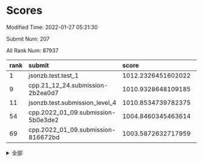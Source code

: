 # Scores

Modified Time: 2022-01-27 05:21:30

Submit Num: 207

All Rank Num: 87937

| rank |               submit               |       score        |       sigma        | pk_num |
| :--- | :--------------------------------- | :----------------- | :----------------- | :----- |
| 1    | jsonzb.test.test_1                 | 1012.2326451602022 | 0.7879038547029981 | 1691   |
| 9    | cpp.21_12_24.submission-2b2ea0d7   | 1010.9328648109185 | 0.8136529185000473 | 1696   |
| 11   | jsonzb.test.submission_level_4     | 1010.8534739782375 | 0.756822802756698  | 1705   |
| 54   | cpp.2022_01_09.submission-5b0e3de2 | 1004.8460345463614 | 0.7255203593944891 | 1699   |
| 69   | cpp.2022_01_09.submission-816672bd | 1003.5872632717959 | 0.7206485074734735 | 1704   |


<details>
<summary>全部</summary>

| rank |                 submit                 |       score        |       sigma        | pk_num |
| :--- | :------------------------------------- | :----------------- | :----------------- | :----- |
| 1    | jsonzb.test.test_1                     | 1012.2326451602022 | 0.7879038547029981 | 1691   |
| 2    | gobigger.level_3.submission_level_3_43 | 1012.0192231855935 | 0.7999219455059022 | 1699   |
| 3    | gobigger.level_3.submission_level_3_16 | 1011.3406517929276 | 0.7727905327314317 | 1694   |
| 4    | gobigger.level_3.submission_level_3_49 | 1011.2027842410029 | 0.7794965612307183 | 1700   |
| 5    | gobigger.level_3.submission_level_3_40 | 1011.1679388813695 | 0.7791590933842628 | 1702   |
| 6    | gobigger.level_3.submission_level_3_26 | 1011.1556318882997 | 0.7700161570105654 | 1702   |
| 7    | gobigger.level_3.submission_level_3_39 | 1011.0471582511551 | 0.7654480412630682 | 1701   |
| 8    | gobigger.level_3.submission_level_3_42 | 1011.0273927518751 | 0.7641331958922069 | 1697   |
| 9    | cpp.21_12_24.submission-2b2ea0d7       | 1010.9328648109185 | 0.8136529185000473 | 1696   |
| 10   | gobigger.level_3.submission_level_3_6  | 1010.9267287888567 | 0.7560609155769642 | 1704   |
| 11   | jsonzb.test.submission_level_4         | 1010.8534739782375 | 0.756822802756698  | 1705   |
| 12   | gobigger.level_3.submission_level_3_31 | 1010.8166869126685 | 0.7560868771124513 | 1698   |
| 13   | gobigger.level_3.submission_level_3_27 | 1010.8050911517134 | 0.7476067572023001 | 1692   |
| 14   | gobigger.level_3.submission_level_3_44 | 1010.5935823849342 | 0.7680006553485278 | 1701   |
| 15   | gobigger.level_3.submission_level_3_2  | 1010.5538939737575 | 0.7573321976479884 | 1698   |
| 16   | gobigger.level_3.submission_level_3_33 | 1010.5386952387    | 0.7466350995683566 | 1702   |
| 17   | gobigger.level_3.submission_level_3_9  | 1010.5340190854523 | 0.7656366154398172 | 1699   |
| 18   | gobigger.level_3.submission_level_3_46 | 1010.5231379802404 | 0.7506565375543672 | 1697   |
| 19   | gobigger.level_3.submission_level_3_25 | 1010.512009394598  | 0.7730229540187705 | 1701   |
| 20   | gobigger.level_3.submission_level_3_32 | 1010.511209915168  | 0.7688700914555263 | 1703   |
| 21   | gobigger.level_3.submission_level_3_24 | 1010.4941380117139 | 0.7701443981305641 | 1700   |
| 22   | gobigger.level_3.submission_level_3_48 | 1010.423033802065  | 0.7604996953697062 | 1697   |
| 23   | gobigger.level_3.submission_level_3_21 | 1010.3540402124884 | 0.7402433806690754 | 1699   |
| 24   | gobigger.level_3.submission_level_3_20 | 1010.3386158645933 | 0.7718233280485911 | 1699   |
| 25   | gobigger.level_3.submission_level_3_10 | 1010.3097553456568 | 0.7370450286674839 | 1692   |
| 26   | gobigger.level_3.submission_level_3_13 | 1010.309165222198  | 0.7955430163515241 | 1698   |
| 27   | gobigger.level_3.submission_level_3_41 | 1010.2839134432137 | 0.7563399313297026 | 1698   |
| 28   | gobigger.level_3.submission_level_3_38 | 1010.2761373288108 | 0.7704399683447196 | 1699   |
| 29   | gobigger.level_3.submission_level_3_12 | 1010.2086938008433 | 0.7706779075042911 | 1704   |
| 30   | gobigger.level_3.submission_level_3_30 | 1010.1831850687515 | 0.7573481933242014 | 1697   |
| 31   | gobigger.level_3.submission_level_3_0  | 1010.0784158713408 | 0.7780012519652707 | 1699   |
| 32   | gobigger.level_3.submission_level_3_7  | 1010.0380979334878 | 0.7579216689552369 | 1698   |
| 33   | gobigger.level_3.submission_level_3_5  | 1010.0254048661011 | 0.7398330741370038 | 1697   |
| 34   | gobigger.level_3.submission_level_3_18 | 1010.0076337521973 | 0.7378055237621898 | 1704   |
| 35   | gobigger.level_3.submission_level_3_29 | 1009.9753214480124 | 0.7498971598809652 | 1696   |
| 36   | gobigger.level_3.submission_level_3_15 | 1009.948091104325  | 0.7354345066563474 | 1701   |
| 37   | gobigger.level_3.submission_level_3_1  | 1009.8649463144963 | 0.7537519342842997 | 1698   |
| 38   | gobigger.level_3.submission_level_3_28 | 1009.8011887412348 | 0.7661171793731525 | 1699   |
| 39   | gobigger.level_3.submission_level_3_22 | 1009.7876012429971 | 0.7647948869039697 | 1702   |
| 40   | gobigger.level_3.submission_level_3_34 | 1009.677979174456  | 0.7508302436257803 | 1701   |
| 41   | gobigger.level_3.submission_level_3_3  | 1009.6568389197728 | 0.7483248633091377 | 1697   |
| 42   | gobigger.level_3.submission_level_3_11 | 1009.6339788938611 | 0.7772152637646245 | 1694   |
| 43   | gobigger.level_3.submission_level_3_23 | 1009.6082449152801 | 0.7574986945548604 | 1702   |
| 44   | gobigger.level_3.submission_level_3_14 | 1009.5774374196823 | 0.7370458363189024 | 1700   |
| 45   | gobigger.level_3.submission_level_3_17 | 1009.534844470943  | 0.7483831970948472 | 1699   |
| 46   | gobigger.level_3.submission_level_3_47 | 1009.4995920389732 | 0.7551153343623547 | 1697   |
| 47   | gobigger.level_3.submission_level_3_35 | 1009.3322880981906 | 0.7518168697832419 | 1698   |
| 48   | gobigger.level_3.submission_level_3_36 | 1009.2946597801474 | 0.7368107587884648 | 1701   |
| 49   | gobigger.level_3.submission_level_3_8  | 1008.9353748533335 | 0.7414792009234366 | 1694   |
| 50   | gobigger.level_3.submission_level_3_37 | 1008.5390144536661 | 0.7400589297814578 | 1691   |
| 51   | gobigger.level_3.submission_level_3_4  | 1008.4293375180935 | 0.7535778132999694 | 1702   |
| 52   | gobigger.level_3.submission_level_3_19 | 1007.9278512172654 | 0.7345472567202131 | 1698   |
| 53   | gobigger.level_3.submission_level_3_45 | 1007.910195777609  | 0.7437070653155198 | 1700   |
| 54   | cpp.2022_01_09.submission-5b0e3de2     | 1004.8460345463614 | 0.7255203593944891 | 1699   |
| 55   | gobigger.level_1.submission_level_1_7  | 1004.812834731444  | 0.7130774681313256 | 1701   |
| 56   | gobigger.level_1.submission_level_1_23 | 1004.7879446797523 | 0.7142204272696268 | 1699   |
| 57   | gobigger.level_1.submission_level_1_6  | 1004.76414680041   | 0.7127012812058373 | 1697   |
| 58   | gobigger.level_1.submission_level_1_27 | 1004.5595504870729 | 0.718924985502241  | 1700   |
| 59   | gobigger.level_1.submission_level_1_49 | 1004.518756091038  | 0.7180601929976904 | 1703   |
| 60   | gobigger.level_1.submission_level_1_40 | 1004.4351123299388 | 0.7314361505172434 | 1707   |
| 61   | gobigger.level_1.submission_level_1_26 | 1004.3799449064373 | 0.7256640589114619 | 1699   |
| 62   | gobigger.level_1.submission_level_1_16 | 1004.372472249976  | 0.7218551275964076 | 1699   |
| 63   | gobigger.level_1.submission_level_1_36 | 1004.355622147052  | 0.7164320491781822 | 1697   |
| 64   | gobigger.level_1.submission_level_1_37 | 1004.2671508498665 | 0.7269214106850022 | 1700   |
| 65   | gobigger.level_1.submission_level_1_39 | 1004.2350330968976 | 0.704670329009781  | 1702   |
| 66   | gobigger.level_1.submission_level_1_38 | 1003.8591426084175 | 0.7197396426305066 | 1693   |
| 67   | gobigger.level_1.submission_level_1_17 | 1003.8308203004457 | 0.7156033844424451 | 1697   |
| 68   | gobigger.level_1.submission_level_1_45 | 1003.7594009473664 | 0.7258011883028922 | 1708   |
| 69   | cpp.2022_01_09.submission-816672bd     | 1003.5872632717959 | 0.7206485074734735 | 1704   |
| 70   | gobigger.level_1.submission_level_1_44 | 1003.5532376312116 | 0.7194927161421681 | 1704   |
| 71   | gobigger.level_1.submission_level_1_1  | 1003.5406712049479 | 0.7182197860332764 | 1702   |
| 72   | gobigger.level_1.submission_level_1_22 | 1003.3895759529731 | 0.7250771675177947 | 1700   |
| 73   | gobigger.level_1.submission_level_1_5  | 1003.3675486963799 | 0.7171555333465818 | 1701   |
| 74   | gobigger.level_1.submission_level_1_13 | 1003.3596605161488 | 0.7177800061978813 | 1696   |
| 75   | gobigger.level_1.submission_level_1_24 | 1003.3343942612669 | 0.7094241010749814 | 1696   |
| 76   | gobigger.level_1.submission_level_1_11 | 1003.2512582366234 | 0.7074476766174707 | 1707   |
| 77   | gobigger.level_1.submission_level_1_30 | 1003.2276916170799 | 0.724979647921425  | 1697   |
| 78   | gobigger.level_1.submission_level_1_14 | 1003.1387266522655 | 0.7086762909693288 | 1702   |
| 79   | gobigger.level_1.submission_level_1_20 | 1003.1349324586907 | 0.7183398676059951 | 1695   |
| 80   | gobigger.level_1.submission_level_1_21 | 1003.1093340773173 | 0.7234116866756372 | 1703   |
| 81   | gobigger.level_1.submission_level_1_35 | 1003.1029835128784 | 0.71984042901404   | 1697   |
| 82   | gobigger.level_1.submission_level_1_10 | 1003.0998507805772 | 0.7246421708706007 | 1700   |
| 83   | gobigger.level_1.submission_level_1_25 | 1003.0810815088537 | 0.7230705844189113 | 1700   |
| 84   | gobigger.level_1.submission_level_1_33 | 1003.0599284262236 | 0.723601392762769  | 1699   |
| 85   | gobigger.level_1.submission_level_1_47 | 1003.0298075394663 | 0.7264223525807172 | 1697   |
| 86   | gobigger.level_1.submission_level_1_32 | 1003.0097549750172 | 0.7150827142722194 | 1697   |
| 87   | gobigger.level_1.submission_level_1_4  | 1002.9287000183597 | 0.7165809755814744 | 1701   |
| 88   | gobigger.level_1.submission_level_1_28 | 1002.8505568925273 | 0.714640830425128  | 1703   |
| 89   | gobigger.level_1.submission_level_1_12 | 1002.7980990480244 | 0.7023786258854403 | 1703   |
| 90   | gobigger.level_1.submission_level_1_18 | 1002.7977703336837 | 0.718469780278323  | 1697   |
| 91   | gobigger.level_1.submission_level_1_46 | 1002.7932245696626 | 0.7134286308697582 | 1706   |
| 92   | gobigger.level_1.submission_level_1_42 | 1002.6803965599728 | 0.7050787220066391 | 1696   |
| 93   | gobigger.level_1.submission_level_1_0  | 1002.6524285385492 | 0.714403315566744  | 1697   |
| 94   | gobigger.level_1.submission_level_1_9  | 1002.6479214483584 | 0.7131843979935921 | 1699   |
| 95   | gobigger.level_1.submission_level_1_3  | 1002.6312693942749 | 0.7170997886737478 | 1700   |
| 96   | gobigger.level_1.submission_level_1_41 | 1002.4766416770727 | 0.7075866700337965 | 1697   |
| 97   | gobigger.level_1.submission_level_1_2  | 1002.4017131233304 | 0.7232164717153996 | 1702   |
| 98   | gobigger.level_1.submission_level_1_8  | 1002.3619125600807 | 0.7215938055903292 | 1695   |
| 99   | gobigger.level_1.submission_level_1_43 | 1002.2734917692758 | 0.7101685449866235 | 1699   |
| 100  | gobigger.level_1.submission_level_1_29 | 1002.1677891490972 | 0.7228313029870332 | 1699   |
| 101  | gobigger.level_1.submission_level_1_15 | 1002.1226289484779 | 0.7121007515091574 | 1702   |
| 102  | gobigger.level_1.submission_level_1_48 | 1002.0499886417869 | 0.7065478226911523 | 1696   |
| 103  | gobigger.level_1.submission_level_1_19 | 1002.0253614783892 | 0.7114689338627568 | 1699   |
| 104  | gobigger.level_1.submission_level_1_34 | 1001.9572807377892 | 0.7056493202747365 | 1699   |
| 105  | gobigger.level_1.submission_level_1_31 | 1001.8189345067402 | 0.7082776453284477 | 1700   |
| 106  | gobigger.random.submission_random_19   | 997.21183485988    | 0.7129276241794564 | 1698   |
| 107  | gobigger.random.submission_random_11   | 997.0729440283037  | 0.7209808762498924 | 1695   |
| 108  | gobigger.random.submission_random_33   | 997.0540191545658  | 0.7082556906005507 | 1702   |
| 109  | gobigger.random.submission_random_37   | 996.9609528119815  | 0.7140939258478527 | 1698   |
| 110  | gobigger.random.submission_random_14   | 996.9053074772294  | 0.71641071552438   | 1699   |
| 111  | gobigger.random.submission_random_23   | 996.806303788853   | 0.6975162351986617 | 1704   |
| 112  | gobigger.random.submission_random_2    | 996.7119375225916  | 0.7126934702604985 | 1703   |
| 113  | gobigger.random.submission_random_28   | 996.7045007217464  | 0.7116924159259366 | 1693   |
| 114  | gobigger.random.submission_random_39   | 996.6651948368686  | 0.7168653667246746 | 1693   |
| 115  | gobigger.random.submission_random_30   | 996.6260041836778  | 0.712907177812445  | 1700   |
| 116  | gobigger.random.submission_random_46   | 996.5238918896468  | 0.7040949739946738 | 1702   |
| 117  | gobigger.random.submission_random_21   | 996.4722938490365  | 0.7210356598401364 | 1697   |
| 118  | gobigger.random.submission_random_29   | 996.4719967145162  | 0.7209224088075167 | 1696   |
| 119  | gobigger.random.submission_random_49   | 996.3649898978643  | 0.7054019458699644 | 1701   |
| 120  | gobigger.random.submission_random_3    | 996.3321102691455  | 0.7031258984223001 | 1702   |
| 121  | gobigger.random.submission_random_42   | 996.2850014146071  | 0.7051786211977841 | 1699   |
| 122  | gobigger.random.submission_random_34   | 996.2753173020686  | 0.6983524399627902 | 1698   |
| 123  | gobigger.random.submission_random_38   | 996.2654496631824  | 0.7036472466894214 | 1698   |
| 124  | gobigger.random.submission_random_5    | 996.2313812961385  | 0.7171322774421767 | 1701   |
| 125  | gobigger.random.submission_random_9    | 996.1340885377053  | 0.721525749028293  | 1694   |
| 126  | gobigger.random.submission_random_6    | 996.0423694328274  | 0.7104973317667501 | 1703   |
| 127  | gobigger.random.submission_random_32   | 995.9844681168394  | 0.7095148898423456 | 1701   |
| 128  | gobigger.random.submission_random_10   | 995.9556339163516  | 0.7070944581575812 | 1702   |
| 129  | gobigger.random.submission_random_36   | 995.9468027652846  | 0.727347876684305  | 1699   |
| 130  | gobigger.random.submission_random_1    | 995.9330309239854  | 0.7111115081022116 | 1704   |
| 131  | gobigger.random.submission_random_41   | 995.8513811008592  | 0.7161158713256823 | 1697   |
| 132  | gobigger.random.submission_random_24   | 995.8437551305647  | 0.702433504638157  | 1701   |
| 133  | gobigger.random.submission_random_40   | 995.7997437461336  | 0.7012310002701129 | 1695   |
| 134  | gobigger.random.submission_random_48   | 995.7770566029288  | 0.6964941726232414 | 1699   |
| 135  | gobigger.random.submission_random_18   | 995.7675765924578  | 0.7215508469142592 | 1702   |
| 136  | gobigger.random.submission_random_12   | 995.7532709561237  | 0.7161543917569003 | 1698   |
| 137  | gobigger.random.submission_random_43   | 995.7448905249042  | 0.7152888128403861 | 1696   |
| 138  | gobigger.random.submission_random_8    | 995.7227585659068  | 0.708882677395245  | 1701   |
| 139  | gobigger.random.submission_random_4    | 995.5790306042433  | 0.7134549224409327 | 1701   |
| 140  | gobigger.random.submission_random_22   | 995.5474112030224  | 0.6989409244145126 | 1701   |
| 141  | gobigger.random.submission_random_0    | 995.4808474749086  | 0.7042175717529354 | 1700   |
| 142  | gobigger.random.submission_random_7    | 995.4711241448352  | 0.7123086864464844 | 1699   |
| 143  | gobigger.random.submission_random_35   | 995.465326856582   | 0.7008403616459222 | 1703   |
| 144  | gobigger.random.submission_random_44   | 995.3893275191135  | 0.7091885189094836 | 1703   |
| 145  | gobigger.random.submission_random_45   | 995.3701862113899  | 0.7169455406724881 | 1703   |
| 146  | gobigger.random.submission_random_26   | 995.3211543142758  | 0.7189833245712018 | 1699   |
| 147  | gobigger.random.submission_random_17   | 995.2940023248077  | 0.7111458825867051 | 1698   |
| 148  | gobigger.random.submission_random_20   | 995.1028580742044  | 0.7118523100812382 | 1698   |
| 149  | gobigger.random.submission_random_31   | 994.8453147874836  | 0.7064304977912026 | 1697   |
| 150  | gobigger.random.submission_random_15   | 994.7477056112922  | 0.7292639600708956 | 1697   |
| 151  | gobigger.random.submission_random_25   | 994.7315517574955  | 0.7233456600970922 | 1703   |
| 152  | gobigger.random.submission_random_27   | 994.6176336749695  | 0.7205137829394057 | 1699   |
| 153  | gobigger.random.submission_random_13   | 994.536472365211   | 0.7062923001343999 | 1698   |
| 154  | gobigger.level_2.submission_level_2_17 | 994.5192568261992  | 0.7231050910797632 | 1700   |
| 155  | gobigger.random.submission_random_16   | 994.4964859391583  | 0.7214958605493723 | 1702   |
| 156  | gobigger.level_2.submission_level_2_46 | 994.4386499968031  | 0.7258508768012287 | 1699   |
| 157  | gobigger.random.submission_random_47   | 994.4201637885553  | 0.7505749565193957 | 1702   |
| 158  | gobigger.level_2.submission_level_2_25 | 993.8616361735092  | 0.7326352919248575 | 1699   |
| 159  | gobigger.level_2.submission_level_2_1  | 993.7739439811494  | 0.7379243275804347 | 1702   |
| 160  | gobigger.level_2.submission_level_2_39 | 993.7071907030792  | 0.7505844941310265 | 1701   |
| 161  | gobigger.level_2.submission_level_2_49 | 993.696491908868   | 0.740400858871045  | 1696   |
| 162  | gobigger.level_2.submission_level_2_34 | 993.5683527467081  | 0.7585841143460622 | 1704   |
| 163  | gobigger.level_2.submission_level_2_13 | 993.3854996674381  | 0.7388057740604884 | 1704   |
| 164  | gobigger.level_2.submission_level_2_31 | 993.2605742581493  | 0.7384975144814351 | 1702   |
| 165  | gobigger.level_2.submission_level_2_20 | 992.9542248043942  | 0.7502300708481676 | 1694   |
| 166  | gobigger.level_2.submission_level_2_32 | 992.9211371287893  | 0.7293851926703182 | 1699   |
| 167  | gobigger.level_2.submission_level_2_36 | 992.6020975952215  | 0.7509093817968342 | 1700   |
| 168  | gobigger.level_2.submission_level_2_8  | 992.517580486666   | 0.7434606416159238 | 1703   |
| 169  | gobigger.level_2.submission_level_2_14 | 992.4760837008273  | 0.748280242744562  | 1699   |
| 170  | gobigger.level_2.submission_level_2_18 | 992.4401559076072  | 0.7508811038148626 | 1697   |
| 171  | gobigger.level_2.submission_level_2_23 | 992.2999897348885  | 0.7602699395506004 | 1697   |
| 172  | gobigger.level_2.submission_level_2_35 | 992.1360302831677  | 0.7502458117881571 | 1703   |
| 173  | gobigger.level_2.submission_level_2_29 | 992.0855504915684  | 0.7437438419475755 | 1697   |
| 174  | gobigger.level_2.submission_level_2_48 | 991.9638895094748  | 0.742143138489844  | 1701   |
| 175  | gobigger.level_2.submission_level_2_21 | 991.8991719723773  | 0.744149364407414  | 1695   |
| 176  | gobigger.level_2.submission_level_2_16 | 991.8964827728574  | 0.7526425549479884 | 1694   |
| 177  | gobigger.level_2.submission_level_2_24 | 991.8820066999693  | 0.743394508736042  | 1699   |
| 178  | gobigger.level_2.submission_level_2_3  | 991.7895252294057  | 0.7212988170669494 | 1704   |
| 179  | gobigger.level_2.submission_level_2_26 | 991.7425205257117  | 0.737324652782655  | 1698   |
| 180  | gobigger.level_2.submission_level_2_10 | 991.7385238306242  | 0.7431937165641916 | 1699   |
| 181  | gobigger.level_2.submission_level_2_2  | 991.7348337525051  | 0.7421188376544211 | 1700   |
| 182  | gobigger.level_2.submission_level_2_6  | 991.6979341991583  | 0.7475321757435406 | 1702   |
| 183  | gobigger.level_2.submission_level_2_40 | 991.6901644718771  | 0.7588018434289187 | 1702   |
| 184  | gobigger.level_2.submission_level_2_15 | 991.6266233625014  | 0.7495112159179013 | 1696   |
| 185  | gobigger.level_2.submission_level_2_11 | 991.625238385465   | 0.7319602751504505 | 1703   |
| 186  | gobigger.level_2.submission_level_2_19 | 991.5999796453037  | 0.7557439013340949 | 1701   |
| 187  | gobigger.level_2.submission_level_2_27 | 991.5855629662186  | 0.7341487722864025 | 1699   |
| 188  | gobigger.level_2.submission_level_2_9  | 991.5575064780691  | 0.7554133107692926 | 1699   |
| 189  | gobigger.level_2.submission_level_2_41 | 991.4559650000336  | 0.7487947368479743 | 1700   |
| 190  | gobigger.level_2.submission_level_2_38 | 991.354239060703   | 0.7462825770360104 | 1695   |
| 191  | gobigger.level_2.submission_level_2_7  | 991.3228322038289  | 0.7550338286765855 | 1703   |
| 192  | gobigger.level_2.submission_level_2_30 | 991.2358438853835  | 0.7462333056705757 | 1697   |
| 193  | gobigger.level_2.submission_level_2_5  | 991.1181967022071  | 0.7454024935239251 | 1693   |
| 194  | gobigger.level_2.submission_level_2_0  | 991.1105606704313  | 0.7872069308989752 | 1695   |
| 195  | gobigger.level_2.submission_level_2_4  | 990.9616018790007  | 0.761088605011642  | 1699   |
| 196  | gobigger.level_2.submission_level_2_45 | 990.8436699551702  | 0.772206247656707  | 1697   |
| 197  | gobigger.level_2.submission_level_2_33 | 990.7847422784141  | 0.7506357899012218 | 1695   |
| 198  | gobigger.level_2.submission_level_2_37 | 990.7065215368106  | 0.7448882919396458 | 1698   |
| 199  | gobigger.level_2.submission_level_2_43 | 990.6962054498237  | 0.7356189455314164 | 1705   |
| 200  | gobigger.level_2.submission_level_2_12 | 990.693978390342   | 0.7522523125424815 | 1698   |
| 201  | gobigger.level_2.submission_level_2_28 | 990.4017484033183  | 0.7735250414590457 | 1704   |
| 202  | gobigger.level_2.submission_level_2_47 | 990.2590137072029  | 0.7585392517604738 | 1703   |
| 203  | gobigger.level_2.submission_level_2_42 | 990.2307746036992  | 0.7612348496743643 | 1701   |
| 204  | gobigger.level_2.submission_level_2_22 | 990.0156508433081  | 0.7708488688917892 | 1700   |
| 205  | gobigger.level_2.submission_level_2_44 | 989.5131833529676  | 0.7808711449500036 | 1695   |
| 206  | gobigger.none.submission_none_1        | 979.2025454926888  | 1.2622158834948998 | 1693   |
| 207  | gobigger.none.submission_none_0        | 976.3261284324428  | 1.3182049273855694 | 1697   |

</details>